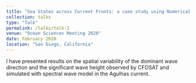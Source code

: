 ```yaml
---
title: "Sea States across Current Fronts: a case study using Numerical Wave Models and CFOSAT-SWIM data across the Agulhas Current."
collection: talks
type: "Talk"
permalink: /talks/talk-1
venue: "Ocean Sciences Meeting 2020"
date: February 2020
location: "San Diego, California"
---
```


I have presented results on the spatial variability of the dominant wave direction and the significant wave height observed by CFOSAT and simulated with spectral wave model in the Agulhas current.
